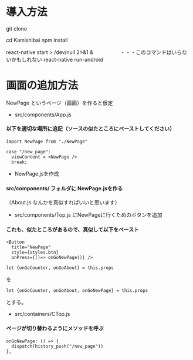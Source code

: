 # 導入方法

git clone

cd Kamishibai
npm install


react-native start > /dev/null 2>&1 & 　　　　　・・・このコマンドはいらないかもしれない
react-native run-android


# 画面の追加方法
NewPage というページ（画面）を作ると仮定

- src/components/App.js
#### 以下を適切な場所に追記（ソースの似たところにペーストしてください）

```
import NewPage from "./NewPage"
```

```
case "/new_page":
  viewContent = <NewPage />
  break;
```


- NewPage.jsを作成
#### src/components/ フォルダに NewPage.jsを作る
（About.js なんかを真似すればいいと思います）


- src/components/Top.js にNewPageに行くためのボタンを追加
#### これも、似たところがあるので、真似して以下をペースト

```
<Button
  title="NewPage"
  style={styles.btn}
  onPress={()=> onGoNewPage()} />
```

```
let {onGoCounter, onGoAbout} = this.props
```
を
```
let {onGoCounter, onGoAbout, onGoNewPage} = this.props
```
とする。


- src/containers/CTop.js
#### ページが切り替わるようにメソッドを呼ぶ

```
onGoNewPage: () => {
  dispatch(history_push("/new_page"))
},
```
